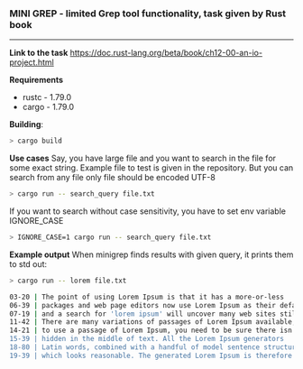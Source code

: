 ### MINI GREP - limited Grep tool functionality, task given by Rust book
---

**Link to the task**
https://doc.rust-lang.org/beta/book/ch12-00-an-io-project.html

**Requirements**
- rustc - 1.79.0
- cargo - 1.79.0

**Building**:
```bash
> cargo build
```

**Use cases**
Say, you have large file and you want to search in the file for some exact string. Example file to test is given in the repository. But you can search from any file only file should be encoded UTF-8
```bash
> cargo run -- search_query file.txt
```

If you want to search without case sensitivity, you have to set env variable IGNORE_CASE
```bash
> IGNORE_CASE=1 cargo run -- search_query file.txt
```

**Example output**
When minigrep finds results with given query, it prints them to std out:
```bash
> cargo run -- lorem file.txt

03-20 | The point of using Lorem Ipsum is that it has a more-or-less
06-39 | packages and web page editors now use Lorem Ipsum as their default model text, 
07-19 | and a search for 'lorem ipsum' will uncover many web sites still 
11-42 | There are many variations of passages of Lorem Ipsum available, 
14-21 | to use a passage of Lorem Ipsum, you need to be sure there isn't anything embarrassing 
15-39 | hidden in the middle of text. All the Lorem Ipsum generators 
18-80 | Latin words, combined with a handful of model sentence structures, to generate Lorem Ipsum 
19-39 | which looks reasonable. The generated Lorem Ipsum is therefore
```